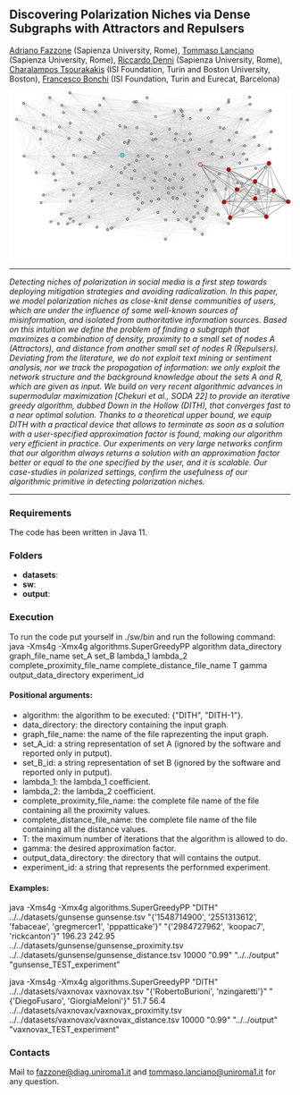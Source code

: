 ## Discovering Polarization Niches via Dense Subgraphs with Attractors and Repulsers

[Adriano Fazzone](https://scholar.google.it/citations?user=ivW-SnEAAAAJ&hl=en) (Sapienza University, Rome), [Tommaso Lanciano](https://phd.uniroma1.it/web/LANCIANO-TOMMASO_nP1661409_EN.aspx) (Sapienza University, Rome), [Riccardo Denni](https://phd.uniroma1.it/web/RICCARDO-DENNI_nP1893279_EN.aspx) (Sapienza University, Rome), [Charalampos Tsourakakis](https://tsourakakis.com/) (ISI Foundation, Turin and Boston University, Boston), [Francesco Bonchi](http://www.francescobonchi.com/) (ISI Foundation, Turin and Eurecat, Barcelona)

<p align="center">
  <img width="600" height="300" src="https://github.com/tlancian/dith/blob/main/figure1.png">
</p>

---

_Detecting niches of polarization in social media is a first step towards deploying mitigation strategies and avoiding radicalization. In this paper, we model polarization niches as close-knit dense communities of users, which are under the influence of some well-known sources of misinformation,  and isolated from authoritative information sources. Based on this intuition we define the problem of finding a subgraph that maximizes a combination of density, proximity to a small set of nodes A (Attractors), and distance from another small set of nodes R (Repulsers). Deviating from the literature, we do not exploit text mining or sentiment analysis, nor we track the propagation of information: we only exploit the network structure and the background knowledge about the sets A and R, which are given as input. We build on very recent algorithmic advances in supermodular maximization \[Chekuri et al., SODA 22\] to provide an iterative greedy algorithm, dubbed Down in the Hollow (DITH), that converges fast to a near optimal solution. Thanks to a theoretical upper bound, we equip DITH with a practical device that allows to terminate as soon as a solution with a user-specified approximation factor is found, making our algorithm very efficient in practice.  Our experiments on very large networks confirm that our algorithm always returns a solution with an approximation factor better or equal to the one specified by the user, and it is scalable. Our case-studies in polarized settings, confirm the usefulness of our algorithmic primitive in detecting polarization niches._

---

### Requirements

The code has been written in Java 11.


### Folders

* **datasets**: 
* **sw**: 
* **output**: 

### Execution
To run the code put yourself in ./sw/bin and run the following command:
java -Xms4g -Xmx4g algorithms.SuperGreedyPP algorithm data_directory graph_file_name set_A set_B lambda_1 lambda_2 complete_proximity_file_name complete_distance_file_name T gamma output_data_directory experiment_id 

#### Positional arguments:

* algorithm: the algorithm to be executed: {"DITH", "DITH-1"}.
* data_directory: the directory containing the input graph.
* graph_file_name: the name of the file raprezenting the input graph.
* set_A_id: a string representation of set A (ignored by the software and reported only in putput).
* set_B_id: a string representation of set B (ignored by the software and reported only in putput).
* lambda_1: the lambda_1 coefficient.
* lambda_2: the lambda_2 coefficient.
* complete_proximity_file_name: the complete file name of the file containing all the proximity values.
* complete_distance_file_name: the complete file name of the file containing all the distance values.
* T: the maximum number of iterations that the algorithm is allowed to do.
* gamma: the desired approximation factor.
* output_data_directory: the directory that will contains the output.
* experiment_id: a string that represents the perfornmed experiment.

  	
#### Examples:

java -Xms4g -Xmx4g algorithms.SuperGreedyPP "DITH" ../../datasets/gunsense gunsense.tsv "{'1548714900', '2551313612', 'fabaceae', 'gregmercer1', 'pppatticake'}" "{'2984727962', 'koopac7', 'rickcanton'}" 196.23 242.95 ../../datasets/gunsense/gunsense_proximity.tsv ../../datasets/gunsense/gunsense_distance.tsv 10000 "0.99" "../../output" "gunsense_TEST_experiment" 

java -Xms4g -Xmx4g algorithms.SuperGreedyPP "DITH" ../../datasets/vaxnovax vaxnovax.tsv "{'RobertoBurioni', 'nzingaretti'}" "{'DiegoFusaro', 'GiorgiaMeloni'}" 51.7 56.4 ../../datasets/vaxnovax/vaxnovax_proximity.tsv ../../datasets/vaxnovax/vaxnovax_distance.tsv 10000 "0.99" "../../output" "vaxnovax_TEST_experiment"



### Contacts
Mail to [fazzone@diag.uniroma1.it](mailto:fazzone@diag.uniroma1.it) and [tommaso.lanciano@uniroma1.it](mailto:tommaso.lanciano@uniroma1.it) for any question.
